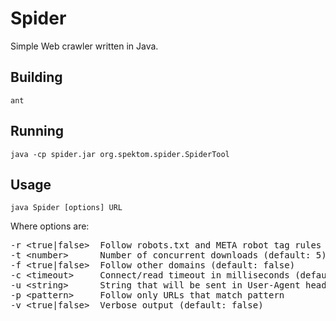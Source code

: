 Spider
=======
Simple Web crawler written in Java.

Building
---------
`ant`

Running
--------
`java -cp spider.jar org.spektom.spider.SpiderTool`

Usage
------
`java Spider [options] URL`
 
Where options are:

<pre>
-r &lt;true|false&gt;  Follow robots.txt and META robot tag rules (default: true) 
-t &lt;number&gt;      Number of concurrent downloads (default: 5)
-f &lt;true|false&gt;  Follow other domains (default: false)
-c &lt;timeout&gt;     Connect/read timeout in milliseconds (default: 5000)
-u &lt;string&gt;      String that will be sent in User-Agent header (default: none)
-p &lt;pattern&gt;     Follow only URLs that match pattern
-v &lt;true|false&gt;  Verbose output (default: false)
</pre>
